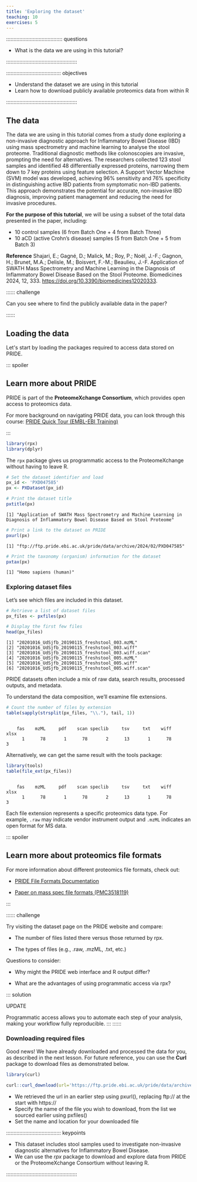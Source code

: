 ```yaml
---
title: 'Exploring the dataset'
teaching: 10
exercises: 5
---
```


:::::::::::::::::::::::::::::::::::::: questions 

- What is the data we are using in this tutorial?

::::::::::::::::::::::::::::::::::::::::::::::::

::::::::::::::::::::::::::::::::::::: objectives

- Understand the dataset we are using in this tutorial
- Learn how to download publicly available proteomics data from within R

::::::::::::::::::::::::::::::::::::::::::::::::

## The data

The data we are using in this tutorial comes from a study done exploring a non-invasive diagnostic approach for Inflammatory Bowel Disease (IBD) using mass spectrometry and machine learning to analyse the stool proteome. Traditional diagnostic methods like colonoscopies are invasive, prompting the need for alternatives. The researchers collected 123 stool samples and identified 48 differentially expressed proteins, narrowing them down to 7 key proteins using feature selection. A Support Vector Machine (SVM) model was developed, achieving 96% sensitivity and 76% specificity in distinguishing active IBD patients from symptomatic non-IBD patients. This approach demonstrates the potential for accurate, non-invasive IBD diagnosis, improving patient management and reducing the need for invasive procedures.

**For the purpose of this tutorial**, we will be using a subset of the total data presented in the paper, including:
- 10 control samples (6 from Batch One + 4 from Batch Three)
- 10 aCD (active Crohn’s disease) samples (5 from Batch One + 5 from Batch 3)

**Reference**
Shajari, E.; Gagné, D.; Malick, M.; Roy, P.; Noël, J.-F.; Gagnon, H.; Brunet, M.A.; Delisle, M.; Boisvert, F.-M.; Beaulieu, J.-F. Application of SWATH Mass Spectrometry and Machine Learning in the Diagnosis of Inflammatory Bowel Disease Based on the Stool Proteome. Biomedicines 2024, 12, 333. https://doi.org/10.3390/biomedicines12020333.


:::::: challenge

Can you see where to find the publicly available data in the paper?

::::::

## Loading the data

Let's start by loading the packages required to access data stored on PRIDE. 

::: spoiler

## Learn more about PRIDE

PRIDE is part of the **ProteomeXchange Consortium**, which provides open access to proteomics data.

For more background on navigating PRIDE data, you can look through this course: [PRIDE Quick Tour (EMBL-EBI Training)](https://www.ebi.ac.uk/training/online/courses/pride-quick-tour/)

:::


``` r
library(rpx)
library(dplyr)
```

The `rpx` package gives us programmatic access to the ProteomeXchange without having to leave R.


``` r
# Set the dataset identifier and load
px_id <- 'PXD047585' 
px <- PXDataset(px_id)

# Print the dataset title
pxtitle(px)
```

``` output
[1] "Application of SWATH Mass Spectrometry and Machine Learning in Diagnosis of Inflammatory Bowel Disease Based on Stool Proteome"
```

``` r
# Print a link to the dataset on PRIDE
pxurl(px)
```

``` output
[1] "ftp://ftp.pride.ebi.ac.uk/pride/data/archive/2024/02/PXD047585"
```

``` r
# Print the taxonomy (organism) information for the dataset
pxtax(px)
```

``` output
[1] "Homo sapiens (human)"
```

### Exploring dataset files

Let’s see which files are included in this dataset.


``` r
# Retrieve a list of dataset files
px_files <- pxfiles(px)

# Display the first few files
head(px_files)
```

``` output
[1] "20201016_UdSjfb_20190115_freshstool_003.mzML"     
[2] "20201016_UdSjfb_20190115_freshstool_003.wiff"     
[3] "20201016_UdSjfb_20190115_freshstool_003.wiff.scan"
[4] "20201016_UdSjfb_20190115_freshstool_005.mzML"     
[5] "20201016_UdSjfb_20190115_freshstool_005.wiff"     
[6] "20201016_UdSjfb_20190115_freshstool_005.wiff.scan"
```

PRIDE datasets often include a mix of raw data, search results, processed outputs, and metadata.

To understand the data composition, we’ll examine file extensions.


``` r
# Count the number of files by extension
table(sapply(strsplit(px_files, "\\."), tail, 1))
```

``` output

    fas    mzML     pdf    scan speclib     tsv     txt    wiff    xlsx 
      1      78       1      78       2      13       1      78       3 
```

Alternatively, we can get the same result with the tools package:


``` r
library(tools)
table(file_ext(px_files))
```

``` output

    fas    mzML     pdf    scan speclib     tsv     txt    wiff    xlsx 
      1      78       1      78       2      13       1      78       3 
```

Each file extension represents a specific proteomics data type. 
For example, `.raw` may indicate vendor instrument output and `.mzML` indicates an open format for MS data.

::: spoiler

## Learn more about proteomics file formats

For more information about different proteomics file formats, check out:

- [PRIDE File Formats Documentation](https://www.ebi.ac.uk/pride/markdownpage/pridefileformats)

- [Paper on mass spec file formats (PMC3518119)](https://pmc.ncbi.nlm.nih.gov/articles/PMC3518119/)

:::

:::::: challenge

Try visiting the dataset page on the PRIDE website and compare:

- The number of files listed there versus those returned by rpx.

- The types of files (e.g., .raw, .mzML, .txt, etc.)

Questions to consider:

- Why might the PRIDE web interface and R output differ?

- What are the advantages of using programmatic access via rpx?

::: solution

UPDATE

Programmatic access allows you to automate each step of your analysis, making your workflow fully reproducible.
:::
::::::

### Downloading required files

Good news! We have already downloaded and processed the data for you, as described in the next lesson. 
For future reference, you can use the **Curl** package to download files as demonstrated below.


``` r
library(curl)

curl::curl_download(url='https://ftp.pride.ebi.ac.uk/pride/data/archive/2024/02/PXD047585/SampleAnnotation.xlsx',destfile = 'data/SampleAnnotation.xlsx')
```

- We retrieved the url in an earlier step using pxurl(), replacing ftp:// at the start with https://
- Specify the name of the file you wish to download, from the list we sourced earlier using pxfiles()
- Set the name and location for your downloaded file


::::::::::::::::::::::::::::::::::::: keypoints 

- This dataset includes stool samples used to investigate non-invasive diagnostic alternatives for Inflammatory Bowel Disease.
- We can use the *rpx* package to download and explore data from PRIDE or the ProteomeXchange Consortium without leaving R.

::::::::::::::::::::::::::::::::::::::::::::::::

